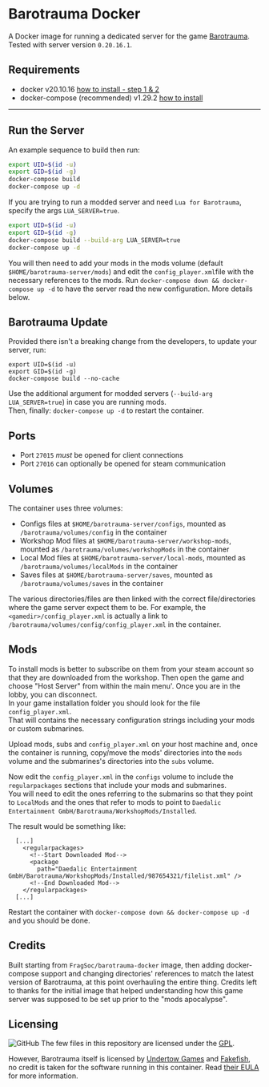 # Barotrauma Docker

A Docker image for running a dedicated server for the game [Barotrauma](https://barotraumagame.com/).  
Tested with server version `0.20.16.1`.

## Requirements

- docker v20.10.16 [how to install - step 1 & 2](https://www.digitalocean.com/community/tutorials/how-to-install-and-use-docker-on-ubuntu-20-04)
- docker-compose (recommended) v1.29.2 [how to install](https://www.digitalocean.com/community/tutorials/how-to-install-and-use-docker-compose-on-ubuntu-20-04)

---

## Run the Server

An example sequence to build then run:

```bash
export UID=$(id -u)
export GID=$(id -g)
docker-compose build
docker-compose up -d
```

If you are trying to run a modded server and need `Lua for Barotrauma`, specify the args `LUA_SERVER=true`.

```bash
export UID=$(id -u)
export GID=$(id -g)
docker-compose build --build-arg LUA_SERVER=true
docker-compose up -d
```

You will then need to add your mods in the mods volume (default `$HOME/barotrauma-server/mods`) and edit the `config_player.xml`file with the necessary references to the mods. Run `docker-compose down && docker-compose up -d` to have the server read the new configuration. More details below.

## Barotrauma Update

Provided there isn't a breaking change from the developers, to update your server, run:

```
export UID=$(id -u)
export GID=$(id -g)
docker-compose build --no-cache
```
Use the additional argument for modded servers (`--build-arg LUA_SERVER=true`) in case you are running mods.  
Then, finally: `docker-compose up -d` to restart the container.

## Ports

- Port `27015` *must* be opened for client connections
- Port `27016` can optionally be opened for steam communication

## Volumes

The container uses three volumes:

- Configs files at `$HOME/barotrauma-server/configs`, mounted as `/barotrauma/volumes/config` in the container
- Workshop Mod files at `$HOME/barotrauma-server/workshop-mods`, mounted as `/barotrauma/volumes/workshopMods` in the container
- Local Mod files at `$HOME/barotrauma-server/local-mods`, mounted as `/barotrauma/volumes/localMods` in the container
- Saves files at `$HOME/barotrauma-server/saves`, mounted as `/barotrauma/volumes/saves` in the container

The various directories/files are then linked with the correct file/directories where the game server expect them to be.
For example, the `<gamedir>/config_player.xml` is actually a link to `/barotrauma/volumes/config/config_player.xml` in the container.

## Mods

To install mods is better to subscribe on them from your steam account so that they are downloaded from the workshop.
Then open the game and choose "Host Server" from within the main menu'. Once you are in the lobby, you can disconnect.  
In your game installation folder you should look for the file `config_player.xml`.  
That will contains the necessary configuration strings including your mods or custom submarines.

Upload mods, subs and `config_player.xml` on your host machine and, once the container is running, copy/move the mods' directories into the `mods` volume and the submarines's directories into the `subs` volume.

Now edit the `config_player.xml` in the `configs` volume to include the `regularpackages` sections that include your mods and submarines.  
You will need to edit the ones referring to the submarins so that they point to `LocalMods` and the ones that refer to mods to point to `Daedalic Entertainment GmbH/Barotrauma/WorkshopMods/Installed`.

The result would be something like:

```
  [...]
    <regularpackages>
      <!--Start Downloaded Mod-->
      <package
        path="Daedalic Entertainment GmbH/Barotrauma/WorkshopMods/Installed/987654321/filelist.xml" />
      <!--End Downloaded Mod-->
    </regularpackages>
  [...]
```

Restart the container with `docker-compose down && docker-compose up -d` and you should be done.

## Credits

Built starting from `FragSoc/barotrauma-docker` image, then adding docker-compose support and changing directories' references to match the latest version of Barotrauma, at this point overhauling the entire thing. Credits left to thanks for the initial image that helped understanding how this game server was supposed to be set up prior to the "mods apocalypse".

## Licensing

<img alt="GitHub" src="https://img.shields.io/github/license/FragSoc/barotrauma-docker?style=flat-square"> The few files in this repository are licensed under the [GPL](https://www.gnu.org/licenses/gpl-3.0.en.html).

However, Barotrauma itself is licensed by [Undertow Games](https://undertowgames.com/) and [Fakefish](http://fakefishgames.com/#home), no credit is taken for the software running in this container.
Read [their EULA](https://github.com/Regalis11/Barotrauma/blob/master/EULA.txt) for more information.
